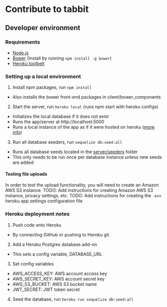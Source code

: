 # Contribute to tabbit
## Developer environment
### Requirements
- [Node.js](https://nodejs.org/)
- [Bower](http://bower.io/) (Install by running `npm install -g bower`)
- [Heroku toolbelt](https://toolbelt.heroku.com/)

### Setting up a local environment
1. Install npm packages, run `npm install`
  - Also installs the bower front-end packages in client/bower_components
2. Start the server, run `heroku local` (runs npm start with heroku configs)
  - Initializes the local database if it does not exist
  - Runs the app/server at http://localhost:5000
  - Runs a local instance of the app as if it were hosted on heroku ([more info](https://devcenter.heroku.com/articles/heroku-local))
3. Run all database seeders, run `sequelize db:seed:all`
  - Runs all database seeds located in the [server/seeders](../../tree/master/server/seeders) folder
  - This only needs to be run once per database instance unless new seeds are added

#### Testing file uploads
In order to test the upload functionality, you will need to create an Amazon AWS S3 instance.
TODO: Add instructions for creating Amazon AWS S3 instance, privacy settings, etc.
TODO: Add instructions for creating the `.env` heroku app settings configuration file

### Heroku deployment notes
1. Push code onto Heroku
  - By connecting GitHub or pushing to Heroku git.
2. Add a Heroku Postgres database add-on
  - This sets a config variable, DATABASE_URL
3. Set config variables
  - AWS_ACCESS_KEY: AWS account access key
  - AWS_SECRET_KEY: AWS account secret key
  - AWS_S3_BUCKET: AWS S3 bucket name
  - JWT_SECRET: JWT token secret
4. Seed the database, run `heroku run sequelize db:seed:all`
